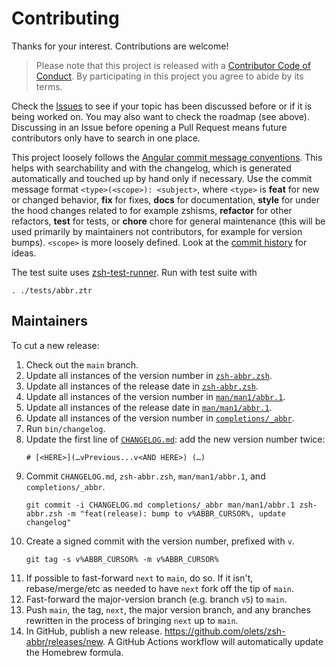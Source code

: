 # Contributing

Thanks for your interest. Contributions are welcome!

> Please note that this project is released with a [Contributor Code of Conduct](CODE_OF_CONDUCT.md). By participating in this project you agree to abide by its terms.

Check the [Issues](https://github.com/olets/zsh-abbr/issues) to see if your topic has been discussed before or if it is being worked on. You may also want to check the roadmap (see above). Discussing in an Issue before opening a Pull Request means future contributors only have to search in one place.

This project loosely follows the [Angular commit message conventions](https://docs.google.com/document/d/1QrDFcIiPjSLDn3EL15IJygNPiHORgU1_OOAqWjiDU5Y/edit). This helps with searchability and with the changelog, which is generated automatically and touched up by hand only if necessary. Use the commit message format `<type>(<scope>): <subject>`, where `<type>` is **feat** for new or changed behavior, **fix** for fixes, **docs** for documentation, **style** for under the hood changes related to for example zshisms, **refactor** for other refactors, **test** for tests, or **chore** chore for general maintenance (this will be used primarily by maintainers not contributors, for example for version bumps). `<scope>` is more loosely defined. Look at the [commit history](https://github.com/olets/zsh-abbr/commits/master) for ideas.

The test suite uses [zsh-test-runner](https://github.com/olets/zsh-test-runner). Run with test suite with

```shell
. ./tests/abbr.ztr
```

## Maintainers

To cut a new release:

1. Check out the `main` branch.
1. Update all instances of the version number in [`zsh-abbr.zsh`](zsh-abbr.zsh).
1. Update all instances of the release date in [`zsh-abbr.zsh`](zsh-abbr.zsh).
1. Update all instances of the version number in [`man/man1/abbr.1`](man/man1/abbr.1).
1. Update all instances of the release date in [`man/man1/abbr.1`](man/man1/abbr.1).
1. Update all instances of the version number in [`completions/_abbr`](completions/_abbr).
1. Run `bin/changelog`.
1. Update the first line of [`CHANGELOG.md`](CHANGELOG.md): add the new version number twice:
    ```
    # [<HERE>](…vPrevious...v<AND HERE>) (…)
    ```
1. Commit `CHANGELOG.md`, `zsh-abbr.zsh`, `man/man1/abbr.1`, and `completions/_abbr`.
    ```shell
    git commit -i CHANGELOG.md completions/_abbr man/man1/abbr.1 zsh-abbr.zsh -m "feat(release): bump to v%ABBR_CURSOR%, update changelog"
    ```
1. Create a signed commit with the version number, prefixed with `v`.
    ```shell
    git tag -s v%ABBR_CURSOR% -m v%ABBR_CURSOR%
    ```
1. If possible to fast-forward `next` to `main`, do so. If it isn't, rebase/merge/etc as needed to have `next` fork off the tip of `main`.
1. Fast-forward the major-version branch (e.g. branch `v5`) to `main`.
1. Push `main`, the tag, `next`, the major version branch, and any branches rewritten in the process of bringing `next` up to `main`.
1. In GitHub, publish a new release. https://github.com/olets/zsh-abbr/releases/new. A GitHub Actions workflow will automatically update the Homebrew formula.
